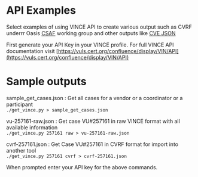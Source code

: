 # API Examples 
Select examples of using VINCE API to create various output such as CVRF underrr Oasis [CSAF](https://github.com/oasis-tcs/csaf)
working group and other outputs like [CVE JSON](https://github.com/CVEProject/automation-working-group/tree/master/cve_json_schema) 

First generate your API Key in your VINCE profile.  For full VINCE API documentation visit [https://vuls.cert.org/confluence/display/VIN/API](https://vuls.cert.org/confluence/display/VIN/API)

# Sample outputs
sample_get_cases.json : Get all cases for a vendor or a coordinator or a participant  
`./get_vince.py > sample_get_cases.json`
  
vu-257161-raw.json : Get case VU#257161 in raw VINCE format with all available information  
`./get_vince.py 257161 raw > vu-257161-raw.json`  
  
cvrf-257161.json : Get Case VU#257161 in CVRF format for import into another tool  
`./get_vince.py 257161 cvrf > cvrf-257161.json`  
  
When prompted enter your API key for the above commands.


